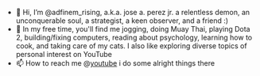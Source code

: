 - 👋 Hi, I’m @adfinem_rising, a.k.a. jose a. perez jr. a relentless demon, an unconquerable soul, a strategist, a keen observer, and a friend  :)
- 👀 In my free time, you'll find me jogging, doing Muay Thai, playing Dota 2, building/fixing computers, reading about psychology, learning how to cook, and taking care of my cats. I also like exploring diverse topics of personal interest on YouTube
- 📫 How to reach me @[youtube](https://www.youtube.com/c/adfinemrising) i do some alright things there
